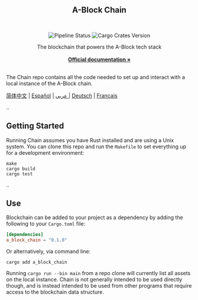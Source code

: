 <div id="top"></div>

<!-- PROJECT LOGO -->
<br />

<div align="center">
  <a>
    <!-- <img src="https://github.com/ABlockOfficial/Chain/blob/develop/assets/hero.svg" alt="Logo" style="width: 350px"> -->
  </a>

  <h2 align="center">A-Block Chain</h2> <div style="height:30px"></div>

  <div>
  <img src="https://img.shields.io/github/actions/workflow/status/ABlockOfficial/Chain/.github/workflows/rust.yml" alt="Pipeline Status" style="display:inline-block"/>
  <img src="https://img.shields.io/crates/v/a_block_chain" alt="Cargo Crates Version" style="display:inline-block" />
  </div>

  <p align="center">
    The blockchain that powers the A-Block tech stack
    <br />
    <br />
    <a href="https://a-block.io"><strong>Official documentation »</strong></a>
    <br />
    <br />
  </p>
</div>

The Chain repo contains all the code needed to set up and interact with a local instance of the A-Block chain.

[简体中文](https://github.com/ABlockOfficial/Chain/blob/develop/readmes/README.zhs.md) | [Español](https://github.com/ABlockOfficial/Chain/blob/develop/readmes/README.es.md) | [عربي ](https://github.com/ABlockOfficial/Chain/blob/develop/readmes/README.ar.md)| [Deutsch](https://github.com/ABlockOfficial/Chain/blob/develop/readmes/README.de.md) | [Français](https://github.com/ABlockOfficial/Chain/blob/develop/readmes/README.fr.md)

..

## Getting Started

Running Chain assumes you have Rust installed and are using a Unix system. You can clone this repo and run the `Makefile` to set everything up for a development environment:

```
make
cargo build
cargo test
```

..

## Use

Blockchain can be added to your project as a dependency by adding the following to your `Cargo.toml` file:

```toml
[dependencies]
a_block_chain = "0.1.0"
```

Or alternatively, via command line:

```
cargo add a_block_chain
```

Running `cargo run --bin main` from a repo clone will currently list all assets on the local instance. Chain is not generally intended to be used directly though, and is instead intended to be used from other programs that require access to the blockchain data structure.

